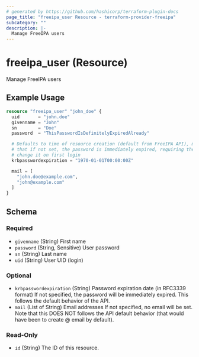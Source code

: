 ```yaml
---
# generated by https://github.com/hashicorp/terraform-plugin-docs
page_title: "freeipa_user Resource - terraform-provider-freeipa"
subcategory: ""
description: |-
  Manage FreeIPA users
---
```


# freeipa_user (Resource)

Manage FreeIPA users

## Example Usage

```terraform
resource "freeipa_user" "john_doe" {
  uid       = "john.doe"
  givenname = "John"
  sn        = "Doe"
  password  = "ThisPasswordIsDefinitelyExpiredAlready"

  # Defaults to time of resource creation (default from FreeIPA API), meaning
  # that if not set, the password is immediately expired, requiring the user to
  # change it on first login
  krbpasswordexpiration = "1970-01-01T00:00:00Z"

  mail = [
    "john.doe@example.com",
    "john@example.com"
  ]
}
```

<!-- schema generated by tfplugindocs -->
## Schema

### Required

- `givenname` (String) First name
- `password` (String, Sensitive) User password
- `sn` (String) Last name
- `uid` (String) User UID (login)

### Optional

- `krbpasswordexpiration` (String) Password expiration date (in RFC3339 format)
If not specified, the password will be immediately expired. This follows the default behavior of the API.
- `mail` (List of String) Email addresses
If not specified, no email will be set. Note that this DOES NOT follows the API default behavior (that would have been to create <UID>@<REALM> email by default).

### Read-Only

- `id` (String) The ID of this resource.


